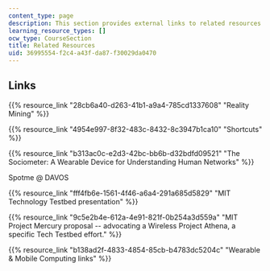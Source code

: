 ```yaml
---
content_type: page
description: This section provides external links to related resources for the course.
learning_resource_types: []
ocw_type: CourseSection
title: Related Resources
uid: 36995554-f2c4-a43f-da87-f30029da0470
---
```


Links
-----

{{% resource_link "28cb6a40-d263-41b1-a9a4-785cd1337608" "Reality Mining" %}}

{{% resource_link "4954e997-8f32-483c-8432-8c3947b1ca10" "Shortcuts" %}}

{{% resource_link "b313ac0c-e2d3-42bc-bb6b-d32bdfd09521" "The Sociometer: A Wearable Device for Understanding Human Networks" %}}

Spotme @ DAVOS

{{% resource_link "fff4fb6e-1561-4f46-a6a4-291a685d5829" "MIT Technology Testbed presentation" %}}

{{% resource_link "9c5e2b4e-612a-4e91-821f-0b254a3d559a" "MIT Project Mercury proposal -- advocating a Wireless Project Athena, a specific Tech Testbed effort." %}}

{{% resource_link "b138ad2f-4833-4854-85cb-b4783dc5204c" "Wearable & Mobile Computing links" %}}
